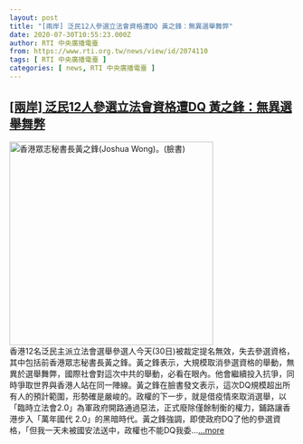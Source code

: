 ```yaml
---
layout: post
title: "[兩岸] 泛民12人參選立法會資格遭DQ 黃之鋒：無異選舉舞弊"
date: 2020-07-30T10:55:23.000Z
author: RTI 中央廣播電臺
from: https://www.rti.org.tw/news/view/id/2074110
tags: [ RTI 中央廣播電臺 ]
categories: [ news, RTI 中央廣播電臺 ]
---
```

<!--1596106523000-->
[[兩岸] 泛民12人參選立法會資格遭DQ 黃之鋒：無異選舉舞弊](https://www.rti.org.tw/news/view/id/2074110)
------

<div>
<img src="https://static.rti.org.tw/assets/thumbnails/2020/02/24/84a22579b615e0f047554c29c95b79e5.jpg" width="360" alt="香港眾志秘書長黃之鋒(Joshua Wong)。(臉書)" title="香港眾志秘書長黃之鋒(Joshua Wong)。(臉書)"><br>香港12名泛民主派立法會選舉參選人今天(30日)被裁定提名無效，失去參選資格，其中包括前香港眾志秘書長黃之鋒。黃之鋒表示，大規模取消參選資格的舉動，無異於選舉舞弊，國際社會對這次中共的舉動，必看在眼內。他會繼續投入抗爭，同時爭取世界與香港人站在同一陣線。黃之鋒在臉書發文表示，這次DQ規模超出所有人的預計範圍，形勢確是嚴峻的。政權的下一步，就是借疫情來取消選舉，以「臨時立法會2.0」為軍政府開路通過惡法，正式廢除僅餘制衡的權力，鋪路讓香港步入「萬年國代 2.0」的黑暗時代。黃之鋒強調，即使政府DQ了他的參選資格，「但我一天未被國安法送中，政權也不能DQ我委...<a target="_blank" href="https://www.rti.org.tw/news/view/id/2074110">...more</a>
</div>
